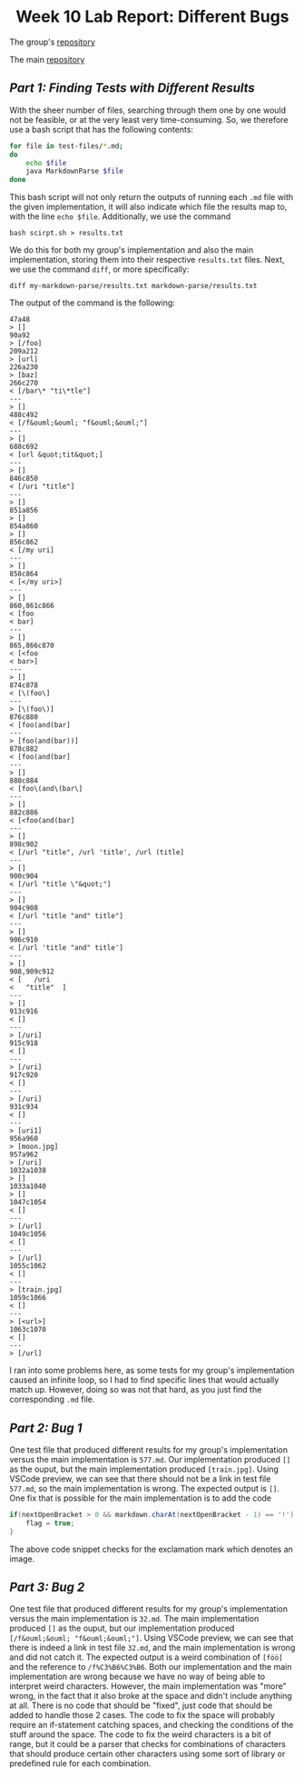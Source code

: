 <h1 align = "center">
Week 10 Lab Report: Different Bugs
</h1>

The group's [repository](https://github.com/henryzhang03/my-markdown-parse)

The main [repository](https://github.com/ucsd-cse15l-w22/markdown-parse)

## *Part 1: Finding Tests with Different Results*
With the sheer number of files, searching through them one by one would not be feasible, or at the very least very time-consuming. So, we therefore use a bash script that has the following contents:

```sh
for file in test-files/*.md;
do
    echo $file
    java MarkdownParse $file
done
```

This bash script will not only return the outputs of running each `.md` file with the given implementation, it will also indicate which file the results map to, with the line `echo $file`. Additionally, we use the command

```
bash scirpt.sh > results.txt
```

We do this for both my group's implementation and also the main implementation, storing them into their respective `results.txt` files. Next, we use the command `diff`, or more specifically:

 ```
diff my-markdown-parse/results.txt markdown-parse/results.txt
 ```

The output of the command is the following:

```
47a48
> []
90a92
> [/foo]
209a212
> [url]
226a230
> [baz]
266c270
< [/bar\* "ti\*tle"]
---
> []
488c492
< [/f&ouml;&ouml; "f&ouml;&ouml;"]
---
> []
688c692
< [url &quot;tit&quot;]
---
> []
846c850
< [/uri "title"]
---
> []
851a856
> []
854a860
> []
856c862
< [/my uri]
---
> []
858c864
< [</my uri>]
---
> []
860,861c866
< [foo
< bar]
---
> []
865,866c870
< [<foo
< bar>]
---
> []
874c878
< [\(foo\]
---
> [\(foo\)]
876c880
< [foo(and(bar]
---
> [foo(and(bar))]
878c882
< [foo(and(bar]
---
> []
880c884
< [foo\(and\(bar\]
---
> []
882c886
< [<foo(and(bar]
---
> []
898c902
< [/url "title", /url 'title', /url (title]
---
> []
900c904
< [/url "title \"&quot;"]
---
> []
904c908
< [/url "title "and" title"]
---
> []
906c910
< [/url 'title "and" title']
---
> []
908,909c912
< [   /uri
<   "title"  ]
---
> []
913c916
< []
---
> [/uri]
915c918
< []
---
> [/uri]
917c920
< []
---
> [/uri]
931c934
< []
---
> [uri1]
956a960
> [moon.jpg]
957a962
> [/uri]
1032a1038
> []
1033a1040
> []
1047c1054
< []
---
> [/url]
1049c1056
< []
---
> [/url]
1055c1062
< []
---
> [train.jpg]
1059c1066
< []
---
> [<url>]
1063c1070
< []
---
> [/url]
```
I ran into some problems here, as some tests for my group's implementation caused an infinite loop, so I had to find specific lines that would actually match up. However, doing so was not that hard, as you just find the corresponding `.md` file.

## *Part 2: Bug 1*

One test file that produced different results for my group's implementation versus the main implementation is `577.md`. Our implementation produced `[]` as the ouput, but the main implementation produced `[train.jpg]`. Using VSCode preview, we can see that there should not be a link in test file `577.md`, so the main implementation is wrong. The expected output is `[]`. One fix that is possible for the main implementation is to add the code

```java
if(nextOpenBracket > 0 && markdown.charAt(nextOpenBracket - 1) == '!') {
    flag = true;
}
```

The above code snippet checks for the exclamation mark which denotes an image.

## *Part 3: Bug 2*

One test file that produced different results for my group's implementation versus the main implementation is `32.md`. The main implementation produced `[]` as the ouput, but our implementation produced `[/f&ouml;&ouml; "f&ouml;&ouml;"]`. Using VSCode preview, we can see that there is indeed a link in test file `32.md`, and the main implementation is wrong and did not catch it. The expected output is a weird combination of `[föö]` and the reference to `/f%C3%B6%C3%B6`. Both our implementation and the main implementation are wrong because we have no way of being able to interpret weird characters. However, the main implementation was "more" wrong, in the fact that it also broke at the space and didn't include anything at all. There is no code that should be "fixed", just code that should be added to handle those 2 cases. The code to fix the space will probably require an if-statement catching spaces, and checking the conditions of the stuff around the space. The code to fix the weird characters is a bit of range, but it could be a parser that checks for combinations of characters that should produce certain other characters using some sort of library or predefined rule for each combination.